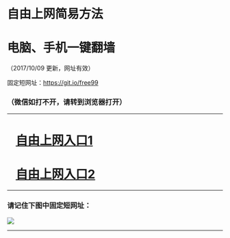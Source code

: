 ﻿# 自由上网简易方法

# 电脑、手机一键翻墙

（2017/10/09 更新，网址有效）

固定短网址：https://git.io/free99

### （微信如打不开，请转到浏览器打开）


***





# &nbsp;&nbsp; <a href="http://ft227031527.fwq-tz-1001.info/fwqtz01.html?t=100900114524 " target="_blank">自由上网入口1</a>
# &nbsp;&nbsp; <a href="http://ft2483831753.fwq-tz-1002.info/fwqtz02.html?t=100900117677 " target="_blank">自由上网入口2</a>
***

### 请记住下图中固定短网址：

<img src="https://s3-us-west-2.amazonaws.com/fwq-1001/yjfq-20170905okok.png" /> 


***

